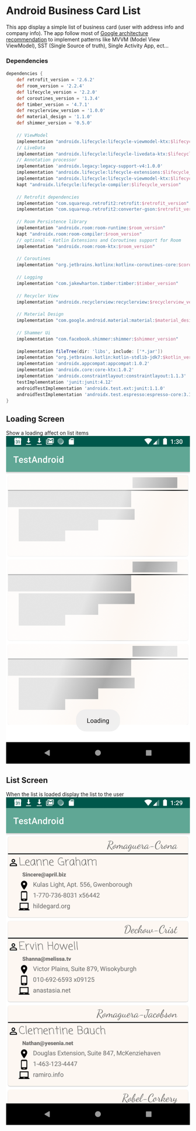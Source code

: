 # Android Business Card List
This app display a simple list of business card (user with address info and company info). The app follow most of [Google architecture recommendation](https://developer.android.com/jetpack/docs/guide) to implement patterns like MVVM (Model View ViewModel), SST (Single Source of truth), Single Activity App, ect...
### Dependencies
```groovy
dependencies {
    def retrofit_version = '2.6.2'
    def room_version = '2.2.4'
    def lifecycle_version = '2.2.0'
    def coroutines_version = '1.3.4'
    def timber_version = '4.7.1'
    def recyclerview_version = '1.0.0'
    def material_design = '1.1.0'
    def shimmer_version = '0.5.0'

    // ViewModel
    implementation "androidx.lifecycle:lifecycle-viewmodel-ktx:$lifecycle_version"
    // LiveData
    implementation "androidx.lifecycle:lifecycle-livedata-ktx:$lifecycle_version"
    // Annotation processor
    implementation 'androidx.legacy:legacy-support-v4:1.0.0'
    implementation "androidx.lifecycle:lifecycle-extensions:$lifecycle_version"
    implementation "androidx.lifecycle:lifecycle-viewmodel-ktx:$lifecycle_version"
    kapt "androidx.lifecycle:lifecycle-compiler:$lifecycle_version"

    // Retrofit dependencies
    implementation "com.squareup.retrofit2:retrofit:$retrofit_version"
    implementation "com.squareup.retrofit2:converter-gson:$retrofit_version"

    // Room Persistence library
    implementation "androidx.room:room-runtime:$room_version"
    kapt "androidx.room:room-compiler:$room_version"
    // optional - Kotlin Extensions and Coroutines support for Room
    implementation "androidx.room:room-ktx:$room_version"

    // Coroutines
    implementation "org.jetbrains.kotlinx:kotlinx-coroutines-core:$coroutines_version"

    // Logging
    implementation "com.jakewharton.timber:timber:$timber_version"

    // Recycler View
    implementation "androidx.recyclerview:recyclerview:$recyclerview_version"

    // Material Design
    implementation "com.google.android.material:material:$material_design"

    // Shammer Ui
    implementation "com.facebook.shimmer:shimmer:$shimmer_version"

    implementation fileTree(dir: 'libs', include: ['*.jar'])
    implementation "org.jetbrains.kotlin:kotlin-stdlib-jdk7:$kotlin_version"
    implementation 'androidx.appcompat:appcompat:1.0.2'
    implementation 'androidx.core:core-ktx:1.0.2'
    implementation 'androidx.constraintlayout:constraintlayout:1.1.3'
    testImplementation 'junit:junit:4.12'
    androidTestImplementation 'androidx.test.ext:junit:1.1.0'
    androidTestImplementation 'androidx.test.espresso:espresso-core:3.1.1'
}
```
## Loading Screen
Show a loading affect on list items
![Loading Screen](./images/loading.png)
## List Screen
When the list is loaded display the list to the user
![Loading Screen](./images/list.png)
